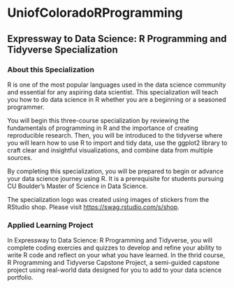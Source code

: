# UniofColoradoRProgramming
## Expressway to Data Science: R Programming and Tidyverse Specialization

### About this Specialization

R is one of the most popular languages used in the data science community and essential for any aspiring data scientist. This specialization will teach you how to do data science in R whether you are a beginning or a seasoned programmer. 

You will begin this three-course specialization by reviewing the fundamentals of programming in R and the importance of creating reproducible research. Then, you will be introduced to the tidyverse where you will learn how to use R to import and tidy data, use the ggplot2 library to craft clear and insightful visualizations, and combine data from multiple sources. 

By completing this specialization, you will be prepared to begin or advance your data science journey using R. It is a prerequisite for students pursuing CU Boulder’s Master of Science in Data Science.

The specialization logo was created using images of stickers from the RStudio shop. Please visit https://swag.rstudio.com/s/shop.

### Applied Learning Project

In Expressway to Data Science: R Programming and Tidyverse, you will complete coding exercies and quizzes to develop and refine your ability to write R code and reflect on your what you have learned. In the thrid course, R Programming and Tidyverse Capstone Project, a semi-guided capstone project using real-world data designed for you to add to your data science portfolio.
